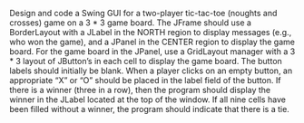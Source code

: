 Design and code a Swing GUI for a two-player tic-tac-toe (noughts and crosses) game on a 3 * 3 game board. The JFrame should use a BorderLayout with a JLabel in the NORTH region to display messages (e.g., who won the game), and a JPanel in the CENTER region to display the game board. For the game board in the JPanel, use a GridLayout manager with a 3 * 3 layout of JButton’s in each cell to display the game board. The button labels should initially be blank. When a player clicks on an empty button, an appropriate “X” or “O” should be placed in the label field of the button. If there is a winner (three in a row), then the program should display the winner in the JLabel located at the top of the window. If all nine cells have been filled without a winner, the program should indicate that there is a tie.